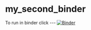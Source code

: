 # my_second_binder
To run in binder click ---
[![Binder](https://mybinder.org/badge_logo.svg)](https://mybinder.org/v2/gh/Corbinbeard14/HEC-Lect-0/HEAD)
